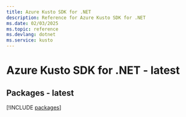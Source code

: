 ```yaml
---
title: Azure Kusto SDK for .NET
description: Reference for Azure Kusto SDK for .NET
ms.date: 02/03/2025
ms.topic: reference
ms.devlang: dotnet
ms.service: kusto
---
```

# Azure Kusto SDK for .NET - latest
## Packages - latest
[!INCLUDE [packages](kusto-index.md)]